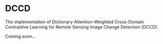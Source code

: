 # DCCD
The implementation of Dictionary Attention-Weighted Cross-Domain Contrastive Learning for Remote Sensing Image Change Detection (DCCD).

Coming soon...
